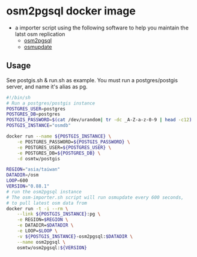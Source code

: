 # osm2pgsql docker image

- a importer script using the following software to help you maintain the latst osm replication
    - [osm2pgsql](https://github.com/openstreetmap/osm2pgsql)
    - [osmupdate](http://wiki.openstreetmap.org/wiki/Osmupdate)

## Usage

See postgis.sh & run.sh as example. You must run a postgres/postgis server, and name it's alias as pg.

```sh
#!/bin/sh
# Run a postgres/postgis instance
POSTGRES_USER=postgres
POSTGRES_DB=postgres
POSTGIS_PASSWORD=$(cat /dev/urandom| tr -dc _A-Z-a-z-0-9 | head -c12)
POSTGIS_INSTANCE="osmdb"

docker run --name ${POSTGIS_INSTANCE} \
    -e POSTGRES_PASSWORD=${POSTGIS_PASSWORD} \
    -e POSTGRES_USER=${POSTGRES_USER} \
    -e POSTGRES_DB=${POSTGRES_DB} \
    -d osmtw/postgis

REGION="asia/taiwan"
DATADIR=/osm
LOOP=600
VERSION="0.88.1"
# run the osm2pgsql instance
# The osm-importer.sh script will run osmupdate every 600 seconds,
# to pull latest osm data from
docker run -t -i --rm \
    --link ${POSTGIS_INSTANCE}:pg \
    -e REGION=$REGION \
    -e DATADIR=$DATADIR \
    -e LOOP=$LOOP \
    -v ${POSTGIS_INSTANCE}-osm2pgsql:$DATADIR \
    --name osm2pgsql \
    osmtw/osm2pgsql:${VERSION}
```
